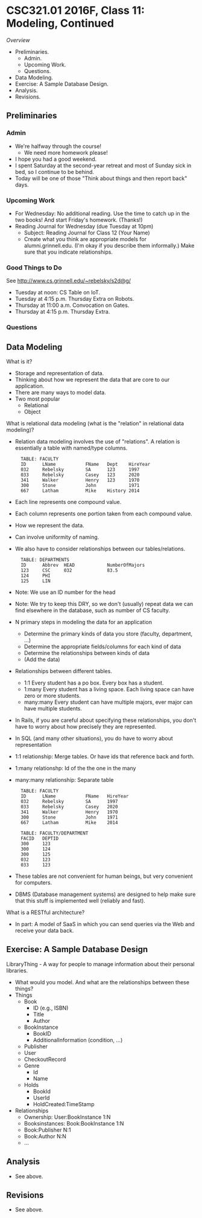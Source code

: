 CSC321.01 2016F, Class 11: Modeling, Continued
==============================================

_Overview_

* Preliminaries.
    * Admin.
    * Upcoming Work.
    * Questions.
* Data Modeling.
* Exercise: A Sample Database Design.
* Analysis.
* Revisions.

Preliminaries
-------------

### Admin

* We're halfway through the course!
    * We need more homework please!
* I hope you had a good weekend.
* I spent Saturday at the second-year retreat and most of Sunday sick
  in bed, so I continue to be behind.
* Today will be one of those "Think about things and then report back"
  days.

### Upcoming Work

* For Wednesday: No additional reading.  Use the time to catch up in
  the two books!  And start Friday's homework.  (Thanks!)
* Reading Journal for Wednesday (due Tuesday at 10pm)
    * Subject: Reading Journal for Class 12 (Your Name)
    * Create what you think are appropriate models for alumni.grinnell.edu.
      (I'm okay if you describe them informally.)  Make sure that you
      indicate relationships.

### Good Things to Do

See <http://www.cs.grinnell.edu/~rebelsky/s2d@g/>

* Tuesday at noon: CS Table on IoT.
* Tuesday at 4:15 p.m. Thursday Extra on Robots.
* Thursday at 11:00 a.m. Convocation on Gates.
* Thursday at 4:15 p.m. Thursday Extra.

### Questions

Data Modeling
-------------

What is it?

* Storage and representation of data.
* Thinking about how we represent the data that are core to our
  application.
* There are many ways to model data.
* Two most popular
    * Relational
    * Object

What is relational data modeling (what is the "relation" in relational
data modeling)?

* Relation data modeling involves the use of "relations".  A relation
  is essentially a table with named/type columns.

        TABLE: FACULTY
        ID      LName           FName   Dept    HireYear
        032     Rebelsky        SA      123     1997
        033     Rebelsky        Casey   123     2020
        341     Walker          Henry   123     1970
        300     Stone           John            1971
        667     Latham          Mike    History 2014

* Each line represents one compound value.
* Each column represents one portion taken from each compound value.
* How we represent the data.
* Can involve uniformity of naming.
* We also have to consider relationships between our tables/relations.

        TABLE: DEPARTMENTS
        ID      Abbrev  HEAD            NumberOfMajors  
        123     CSC     032             83.5
        124     PHI     
        125     LIN

* Note: We use an ID number for the head
* Note: We try to keep this DRY, so we don't (usually) repeat data we
  can find elsewhere in the database, such as number of CS faculty.
* N primary steps in modeling the data for an application
    * Determine the primary kinds of data you store (faculty, department, ...)
    * Determine the appropriate fields/columns for each kind of data
    * Determine the relationships between kinds of data
    * (Add the data)
* Relationships between different tables.
    * 1:1   Every student has a po box.  Every box has a student.
    * 1:many Every student has a living space.  Each living space can
      have zero or more students.
    * many:many Every student can have multiple majors, ever major can
      have multiple students.
* In Rails, if you are careful about specifying these relationships, you
  don't have to worry about how precisely they are represented.
* In SQL (and many other situations), you do have to worry about representation
* 1:1 relationship: Merge tables.  Or have ids that reference back and forth.
* 1:many relationshp: Id of the the one in the many
* many:many relationship: Separate table

        TABLE: FACULTY
        ID      LName           FName   HireYear
        032     Rebelsky        SA      1997
        033     Rebelsky        Casey   2020
        341     Walker          Henry   1970
        300     Stone           John    1971
        667     Latham          Mike    2014

        TABLE: FACULTY/DEPARTMENT
        FACID   DEPTID
        300     123
        300     124
        300     125
        032     123
        033     123

* These tables are not convenient for human beings, but very convenient
  for computers.
* DBMS (Database management systems) are designed to help make sure that
  this stuff is implemented well (reliably and fast).  

What is a RESTful architecture?

* In part: A model of SaaS in which you can send queries via the Web and
  receive your data back.

Exercise: A Sample Database Design
----------------------------------

LibraryThing - A way for people to manage information about their 
personal libraries.

* What would you model.  And what are the relationships between these
  things?
* Things
    * Book
       * ID (e.g., ISBN)
       * Title
       * Author
    * BookInstance
       * BookID
       * AdditionalInformation (condition, ...)
    * Publisher
    * User
    * CheckoutRecord
    * Genre
       * Id
       * Name
    * Holds
       * BookId
       * UserId
       * HoldCreated:TimeStamp
* Relationships
    * Ownership: User:BookInstance 1:N
    * Booksinstances: Book:BookInstance 1:N
    * Book:Publisher N:1
    * Book:Author N:N
    * ...

Analysis
--------

* See above.

Revisions
---------

* See above.
